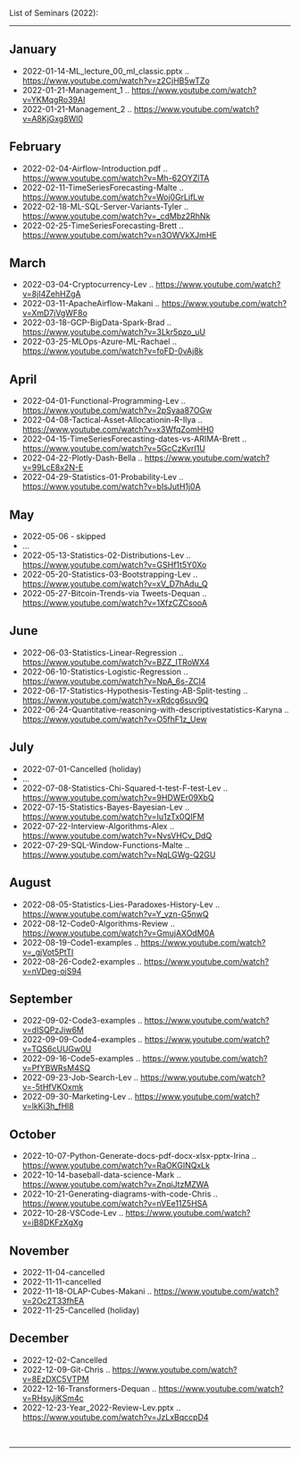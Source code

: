 List of Seminars (2022): <br/>
<hr/>

## January

- 2022-01-14-ML_lecture_00_ml_classic.pptx .. https://www.youtube.com/watch?v=z2CjHB5wTZo <br/>
- 2022-01-21-Management_1 .. https://www.youtube.com/watch?v=YKMqgRo39AI <br/>
- 2022-01-21-Management_2 .. https://www.youtube.com/watch?v=A8KjGxg8Wl0 <br/>

## February

- 2022-02-04-Airflow-Introduction.pdf .. https://www.youtube.com/watch?v=Mh-62OYZlTA <br/>
- 2022-02-11-TimeSeriesForecasting-Malte .. https://www.youtube.com/watch?v=Woj0GrLjfLw <br/>
- 2022-02-18-ML-SQL-Server-Variants-Tyler .. https://www.youtube.com/watch?v=_cdMbz2RhNk <br/>
- 2022-02-25-TimeSeriesForecasting-Brett .. https://www.youtube.com/watch?v=n3OWVkXJmHE <br/>

## March

- 2022-03-04-Cryptocurrency-Lev .. https://www.youtube.com/watch?v=8jI4ZehHZgA <br/>
- 2022-03-11-ApacheAirflow-Makani .. https://www.youtube.com/watch?v=XmD7jVgWF8o <br/>
- 2022-03-18-GCP-BigData-Spark-Brad .. https://www.youtube.com/watch?v=3Lkr5pzo_uU <br/>
- 2022-03-25-MLOps-Azure-ML-Rachael .. https://www.youtube.com/watch?v=foFD-0vAj8k <br/>

## April

- 2022-04-01-Functional-Programming-Lev .. https://www.youtube.com/watch?v=2pSyaa87OGw <br/>
- 2022-04-08-Tactical-Asset-Allocationin-R-Ilya .. https://www.youtube.com/watch?v=x3WfqZomHH0 <br/>
- 2022-04-15-TimeSeriesForecasting-dates-vs-ARIMA-Brett .. https://www.youtube.com/watch?v=5GcCzKvrI1U <br/>
- 2022-04-22-Plotly-Dash-Bella .. https://www.youtube.com/watch?v=99LcE8x2N-E <br/>
- 2022-04-29-Statistics-01-Probability-Lev .. https://www.youtube.com/watch?v=bIsJutH1j0A <br/>

## May

- 2022-05-06 - skipped<br/>
-  ... <br>
- 2022-05-13-Statistics-02-Distributions-Lev .. https://www.youtube.com/watch?v=GSHf1t5Y0Xo <br/>
- 2022-05-20-Statistics-03-Bootstrapping-Lev .. https://www.youtube.com/watch?v=xV_D7hAdu_Q <br/>
- 2022-05-27-Bitcoin-Trends-via Tweets-Dequan .. https://www.youtube.com/watch?v=1XfzCZCsooA <br/>

## June

- 2022-06-03-Statistics-Linear-Regression .. https://www.youtube.com/watch?v=BZZ_lTRoWX4 <br/>
- 2022-06-10-Statistics-Logistic-Regression .. https://www.youtube.com/watch?v=NpA_6s-ZCI4 <br/>
- 2022-06-17-Statistics-Hypothesis-Testing-AB-Split-testing .. https://www.youtube.com/watch?v=xRdcg6suv9Q <br/>
- 2022-06-24-Quantitative-reasoning-with-descriptivestatistics-Karyna .. https://www.youtube.com/watch?v=O5fhF1z_Uew <br/>

## July

- 2022-07-01-Cancelled (holiday)<br/>
-  ... <br>
- 2022-07-08-Statistics-Chi-Squared-t-test-F-test-Lev .. https://www.youtube.com/watch?v=9HDWEr09XbQ <br/>
- 2022-07-15-Statistics-Bayes-Bayesian-Lev .. https://www.youtube.com/watch?v=Iu1zTx0QIFM <br/>
- 2022-07-22-Interview-Algorithms-Alex .. https://www.youtube.com/watch?v=NvsVHCv_DdQ <br/>
- 2022-07-29-SQL-Window-Functions-Malte .. https://www.youtube.com/watch?v=NqLGWg-Q2GU <br/>

## August

- 2022-08-05-Statistics-Lies-Paradoxes-History-Lev .. https://www.youtube.com/watch?v=Y_vzn-G5nwQ <br/>
- 2022-08-12-Code0-Algorithms-Review .. https://www.youtube.com/watch?v=GmujAXOdM0A <br/>
- 2022-08-19-Code1-examples .. https://www.youtube.com/watch?v=_gjVot5PtTI <br/>
- 2022-08-26-Code2-examples .. https://www.youtube.com/watch?v=nVDeg-ojS94 <br/>

## September

- 2022-09-02-Code3-examples .. https://www.youtube.com/watch?v=dISQPzJiw6M <br/>
- 2022-09-09-Code4-examples .. https://www.youtube.com/watch?v=TQS6cUUGw0U <br/>
- 2022-09-16-Code5-examples .. https://www.youtube.com/watch?v=PfYBWRsM4SQ <br/>
- 2022-09-23-Job-Search-Lev .. https://www.youtube.com/watch?v=-5tHfVKOxmk <br/>
- 2022-09-30-Marketing-Lev .. https://www.youtube.com/watch?v=lkKi3h_fHl8 <br/>

## October

- 2022-10-07-Python-Generate-docs-pdf-docx-xlsx-pptx-Irina .. https://www.youtube.com/watch?v=RaOKGINQxLk <br/>
- 2022-10-14-baseball-data-science-Mark .. https://www.youtube.com/watch?v=ZnqiJtzMZWA <br/>
- 2022-10-21-Generating-diagrams-with-code-Chris .. https://www.youtube.com/watch?v=nVEe11Z5HSA <br/>
- 2022-10-28-VSCode-Lev .. https://www.youtube.com/watch?v=iB8DKFzXgXg <br/>

## November

- 2022-11-04-cancelled <br/>
- 2022-11-11-cancelled <br/>
- 2022-11-18-OLAP-Cubes-Makani .. https://www.youtube.com/watch?v=2Oc2T33fhEA <br/>
- 2022-11-25-Cancelled (holiday) <br/>

## December

- 2022-12-02-Cancelled <br/>
- 2022-12-09-Git-Chris .. https://www.youtube.com/watch?v=8EzDXC5VTPM <br/>
- 2022-12-16-Transformers-Dequan .. https://www.youtube.com/watch?v=RHsyJjKSm4c <br/>
- 2022-12-23-Year_2022-Review-Lev.pptx .. https://www.youtube.com/watch?v=JzLxBqccpD4 <br/>
<br/>
<hr/>
<br/>
